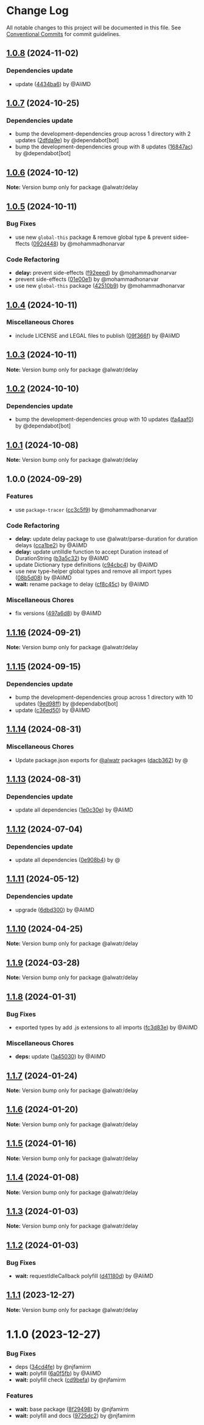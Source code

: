 # Change Log

All notable changes to this project will be documented in this file.
See [Conventional Commits](https://conventionalcommits.org) for commit guidelines.

## [1.0.8](https://github.com/Alwatr/nanolib/compare/@alwatr/delay@1.0.7...@alwatr/delay@1.0.8) (2024-11-02)

### Dependencies update

* update ([4434ba6](https://github.com/Alwatr/nanolib/commit/4434ba67c3f576bb1a0c307fbdb263c43cd9733a)) by @AliMD

## [1.0.7](https://github.com/Alwatr/nanolib/compare/@alwatr/delay@1.0.6...@alwatr/delay@1.0.7) (2024-10-25)

### Dependencies update

* bump the development-dependencies group across 1 directory with 2 updates ([2dfda9e](https://github.com/Alwatr/nanolib/commit/2dfda9ec38a595f1fd961490d1a2fbf060f20a66)) by @dependabot[bot]
* bump the development-dependencies group with 8 updates ([16847ac](https://github.com/Alwatr/nanolib/commit/16847acba91da027c422e3910d0f2dcc1f084e93)) by @dependabot[bot]

## [1.0.6](https://github.com/Alwatr/nanolib/compare/@alwatr/delay@1.0.5...@alwatr/delay@1.0.6) (2024-10-12)

**Note:** Version bump only for package @alwatr/delay

## [1.0.5](https://github.com/Alwatr/nanolib/compare/@alwatr/delay@1.0.4...@alwatr/delay@1.0.5) (2024-10-11)

### Bug Fixes

- use new `global-this` package & remove global type & prevent sidee-ffects ([092d448](https://github.com/Alwatr/nanolib/commit/092d44885738ed58215698917ae97c13958f7c7d)) by @mohammadhonarvar

### Code Refactoring

- **delay:** prevent side-effects ([f92eeed](https://github.com/Alwatr/nanolib/commit/f92eeed7d917f6eb3ca9a407fab0b1ea77adc1d4)) by @mohammadhonarvar
- prevent side-effects ([01e00e1](https://github.com/Alwatr/nanolib/commit/01e00e191385cc92b28677df0c01a085916ae677)) by @mohammadhonarvar
- use new `global-this` package ([42510b9](https://github.com/Alwatr/nanolib/commit/42510b9ae0e385206a902db093d188949f1cb84e)) by @mohammadhonarvar

## [1.0.4](https://github.com/Alwatr/nanolib/compare/@alwatr/delay@1.0.3...@alwatr/delay@1.0.4) (2024-10-11)

### Miscellaneous Chores

- include LICENSE and LEGAL files to publish ([09f366f](https://github.com/Alwatr/nanolib/commit/09f366f680bfa9fb26acb2cd1ccbc68c5a9e9ad8)) by @AliMD

## [1.0.3](https://github.com/Alwatr/nanolib/compare/@alwatr/delay@1.0.2...@alwatr/delay@1.0.3) (2024-10-11)

**Note:** Version bump only for package @alwatr/delay

## [1.0.2](https://github.com/Alwatr/nanolib/compare/@alwatr/delay@1.0.1...@alwatr/delay@1.0.2) (2024-10-10)

### Dependencies update

- bump the development-dependencies group with 10 updates ([fa4aaf0](https://github.com/Alwatr/nanolib/commit/fa4aaf04c907ecae06aa14000ce35216170c15ad)) by @dependabot[bot]

## [1.0.1](https://github.com/Alwatr/nanolib/compare/@alwatr/delay@1.0.0...@alwatr/delay@1.0.1) (2024-10-08)

**Note:** Version bump only for package @alwatr/delay

## 1.0.0 (2024-09-29)

### Features

- use `package-tracer` ([cc3c5f9](https://github.com/Alwatr/nanolib/commit/cc3c5f9c1a3d03f0d81b46835665f16a0426fd0d)) by @mohammadhonarvar

### Code Refactoring

- **delay:** update delay package to use @alwatr/parse-duration for duration delays ([cca1be2](https://github.com/Alwatr/nanolib/commit/cca1be2dcfeec6dce388562ef867b81af1823b62)) by @AliMD
- **delay:** update untilIdle function to accept Duration instead of DurationString ([b3a5c32](https://github.com/Alwatr/nanolib/commit/b3a5c322a1b59833693149da644c7d2eddd6a374)) by @AliMD
- update Dictionary type definitions ([c94cbc4](https://github.com/Alwatr/nanolib/commit/c94cbc4523864e2cc47828ccf5508b68945ac2b8)) by @AliMD
- use new type-helper global types and remove all import types ([08b5d08](https://github.com/Alwatr/nanolib/commit/08b5d08c03c7c315382337239de0426462f384b8)) by @AliMD
- **wait:** rename package to delay ([cf8c45c](https://github.com/Alwatr/nanolib/commit/cf8c45cf3f5b61fdd4b1b1c7f744c4eb3e230016)) by @AliMD

### Miscellaneous Chores

- fix versions ([497a6d8](https://github.com/Alwatr/nanolib/commit/497a6d81ae5989e566e96d498fc5f1b6c80193ae)) by @AliMD

## [1.1.16](https://github.com/Alwatr/nanolib/compare/@alwatr/delay@1.1.15...@alwatr/delay@1.1.16) (2024-09-21)

**Note:** Version bump only for package @alwatr/delay

## [1.1.15](https://github.com/Alwatr/nanolib/compare/@alwatr/delay@1.1.14...@alwatr/delay@1.1.15) (2024-09-15)

### Dependencies update

- bump the development-dependencies group across 1 directory with 10 updates ([9ed98ff](https://github.com/Alwatr/nanolib/commit/9ed98ffd0668d5a36e255c82edab3af53bffda8f)) by @dependabot[bot]
- update ([c36ed50](https://github.com/Alwatr/nanolib/commit/c36ed50f68da2f5608ccd96119963a16cfacb4ce)) by @AliMD

## [1.1.14](https://github.com/Alwatr/nanolib/compare/@alwatr/delay@1.1.13...@alwatr/delay@1.1.14) (2024-08-31)

### Miscellaneous Chores

- Update package.json exports for [@alwatr](https://github.com/alwatr) packages ([dacb362](https://github.com/Alwatr/nanolib/commit/dacb362b145e3c51b4aba00ff643687a3fac11d2)) by @

## [1.1.13](https://github.com/Alwatr/nanolib/compare/@alwatr/delay@1.1.12...@alwatr/delay@1.1.13) (2024-08-31)

### Dependencies update

- update all dependencies ([1e0c30e](https://github.com/Alwatr/nanolib/commit/1e0c30e6a3a8e19deb5185814e24ab6c08dca573)) by @AliMD

## [1.1.12](https://github.com/Alwatr/nanolib/compare/@alwatr/delay@1.1.11...@alwatr/delay@1.1.12) (2024-07-04)

### Dependencies update

- update all dependencies ([0e908b4](https://github.com/Alwatr/nanolib/commit/0e908b476a6b976ec2447f864c8cafcbb8a0f099)) by @

## [1.1.11](https://github.com/Alwatr/nanolib/compare/@alwatr/delay@1.1.10...@alwatr/delay@1.1.11) (2024-05-12)

### Dependencies update

- upgrade ([6dbd300](https://github.com/Alwatr/nanolib/commit/6dbd300642c9bcc9e7d0b281e244bf1b06eb1c38)) by @AliMD

## [1.1.10](https://github.com/Alwatr/nanolib/compare/@alwatr/delay@1.1.9...@alwatr/delay@1.1.10) (2024-04-25)

**Note:** Version bump only for package @alwatr/delay

## [1.1.9](https://github.com/Alwatr/nanolib/compare/@alwatr/delay@1.1.8...@alwatr/delay@1.1.9) (2024-03-28)

**Note:** Version bump only for package @alwatr/delay

## [1.1.8](https://github.com/Alwatr/nanolib/compare/@alwatr/delay@1.1.7...@alwatr/delay@1.1.8) (2024-01-31)

### Bug Fixes

- exported types by add .js extensions to all imports ([fc3d83e](https://github.com/Alwatr/nanolib/commit/fc3d83e8f375da97ba276314b2e6966aa82c9b3f)) by @AliMD

### Miscellaneous Chores

- **deps:** update ([1a45030](https://github.com/Alwatr/nanolib/commit/1a450305440b710a300787d4ca24b1ed8c6a39d7)) by @AliMD

## [1.1.7](https://github.com/Alwatr/nanolib/compare/@alwatr/delay@1.1.6...@alwatr/delay@1.1.7) (2024-01-24)

**Note:** Version bump only for package @alwatr/delay

## [1.1.6](https://github.com/Alwatr/nanolib/compare/@alwatr/delay@1.1.5...@alwatr/delay@1.1.6) (2024-01-20)

**Note:** Version bump only for package @alwatr/delay

## [1.1.5](https://github.com/Alwatr/nanolib/compare/@alwatr/delay@1.1.4...@alwatr/delay@1.1.5) (2024-01-16)

**Note:** Version bump only for package @alwatr/delay

## [1.1.4](https://github.com/Alwatr/nanolib/compare/@alwatr/delay@1.1.3...@alwatr/delay@1.1.4) (2024-01-08)

**Note:** Version bump only for package @alwatr/delay

## [1.1.3](https://github.com/Alwatr/nanolib/compare/@alwatr/delay@1.1.2...@alwatr/delay@1.1.3) (2024-01-03)

**Note:** Version bump only for package @alwatr/delay

## [1.1.2](https://github.com/Alwatr/nanolib/compare/@alwatr/delay@1.1.1...@alwatr/delay@1.1.2) (2024-01-03)

### Bug Fixes

- **wait:** requestIdleCallback polyfill ([d41180d](https://github.com/Alwatr/nanolib/commit/d41180dc2f0c313eb86f05f60050e57e891897c3)) by @AliMD

## [1.1.1](https://github.com/Alwatr/nanolib/compare/@alwatr/delay@1.1.0...@alwatr/delay@1.1.1) (2023-12-27)

**Note:** Version bump only for package @alwatr/delay

# 1.1.0 (2023-12-27)

### Bug Fixes

- deps ([34cd4fe](https://github.com/Alwatr/nanolib/commit/34cd4fead81b309765144a24add67e3f63bca127)) by @njfamirm
- **wait:** polyfill ([6a0f5fb](https://github.com/Alwatr/nanolib/commit/6a0f5fb5f0ae369d832760c026c26428689d258d)) by @AliMD
- **wait:** polyfill check ([cd9befa](https://github.com/Alwatr/nanolib/commit/cd9befa0ae01090016eb16befc08d1ce17ba881d)) by @njfamirm

### Features

- **wait:** base package ([8f29498](https://github.com/Alwatr/nanolib/commit/8f294983f9250e1ec8fb60dce72347f9586c561b)) by @njfamirm
- **wait:** polyfill and docs ([9725dc2](https://github.com/Alwatr/nanolib/commit/9725dc2cfa4d70fb5dac8a2816f986ad00c4f43f)) by @njfamirm
